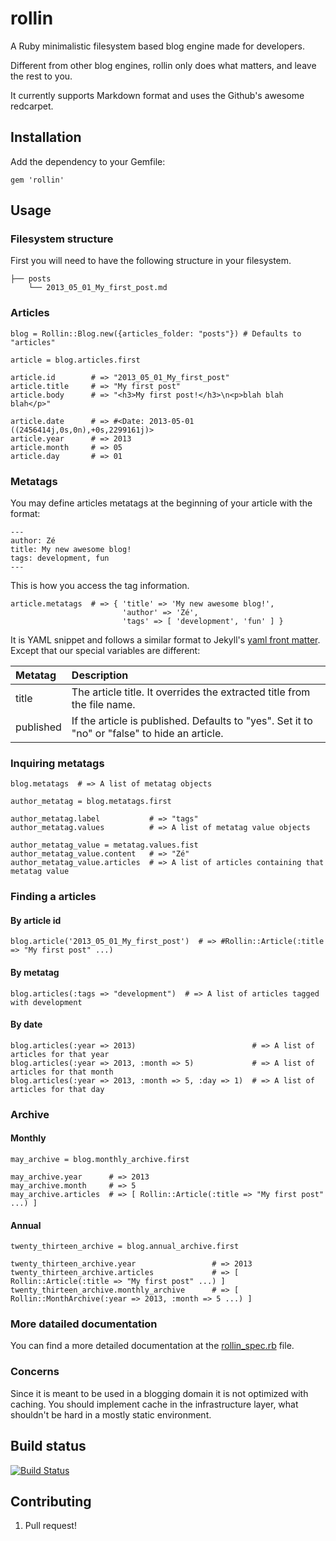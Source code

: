 # rollin

A Ruby minimalistic filesystem based blog engine made for developers.

Different from other blog engines, rollin only does what matters, and leave the rest to you.

It currently supports Markdown format and uses the Github's awesome redcarpet.

## Installation

Add the dependency to your Gemfile:

    gem 'rollin'

## Usage

### Filesystem structure

First you will need to have the following structure in your filesystem.

    ├── posts
        └── 2013_05_01_My_first_post.md

### Articles
    
    blog = Rollin::Blog.new({articles_folder: "posts"}) # Defaults to "articles"
    
    article = blog.articles.first

    article.id        # => "2013_05_01_My_first_post"
    article.title     # => "My first post"
    article.body      # => "<h3>My first post!</h3>\n<p>blah blah blah</p>"

    article.date      # => #<Date: 2013-05-01 ((2456414j,0s,0n),+0s,2299161j)>
    article.year      # => 2013
    article.month     # => 05
    article.day       # => 01

### Metatags

You may define articles metatags at the beginning of your article with the format:

    ---
    author: Zé
    title: My new awesome blog!
    tags: development, fun
    ---

This is how you access the tag information.

    article.metatags  # => { 'title' => 'My new awesome blog!',
                             'author' => 'Zé',
                             'tags' => [ 'development', 'fun' ] }


It is YAML snippet and follows a similar format to Jekyll's [yaml front matter](https://github.com/mojombo/jekyll/wiki/yaml-front-matter). Except that our special variables are different:

| Metatag     | Description |
|:----------- |:----------- |
| title       | The article title. It overrides the extracted title from the file name.                       |
| published   | If the article is published. Defaults to "yes". Set it to "no" or "false" to hide an article. |

### Inquiring metatags

    blog.metatags  # => A list of metatag objects

    author_metatag = blog.metatags.first

    author_metatag.label           # => "tags"
    author_metatag.values          # => A list of metatag value objects

    author_metatag_value = metatag.values.fist
    author_metatag_value.content   # => "Zé"
    author_metatag_value.articles  # => A list of articles containing that metatag value

### Finding a articles

#### By article id

    blog.article('2013_05_01_My_first_post')  # => #Rollin::Article(:title => "My first post" ...)

#### By metatag

    blog.articles(:tags => "development")  # => A list of articles tagged with development

#### By date

    blog.articles(:year => 2013)                          # => A list of articles for that year
    blog.articles(:year => 2013, :month => 5)             # => A list of articles for that month
    blog.articles(:year => 2013, :month => 5, :day => 1)  # => A list of articles for that day

### Archive

#### Monthly

    may_archive = blog.monthly_archive.first

    may_archive.year      # => 2013
    may_archive.month     # => 5
    may_archive.articles  # => [ Rollin::Article(:title => "My first post" ...) ]

#### Annual

    twenty_thirteen_archive = blog.annual_archive.first

    twenty_thirteen_archive.year                 # => 2013
    twenty_thirteen_archive.articles             # => [ Rollin::Article(:title => "My first post" ...) ]
    twenty_thirteen_archive.monthly_archive      # => [ Rollin::MonthArchive(:year => 2013, :month => 5 ...) ]

### More datailed documentation

You can find a more detailed documentation at the [rollin_spec.rb](https://github.com/marano/rollin/blob/master/spec/rollin_spec.rb) file.

### Concerns

Since it is meant to be used in a blogging domain it is not optimized with caching. You should implement cache in the infrastructure layer, what shouldn't be hard in a mostly static environment.

## Build status

[![Build Status](https://snap-ci.com/marano/rollin/branch/master/build_image)](https://snap-ci.com/marano/rollin/branch/master)

## Contributing

1. Pull request!
